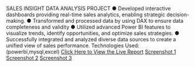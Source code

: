 SALES INSIGHT DATA ANALYSIS PROJECT 
●        Developed interactive dashboards providing real-time sales analytics, enabling strategic decision-making.
●        Transformed and processed data by using DAX to ensure data completeness and validity
●        Utilized advanced Power BI features to visualize trends, identify opportunities, and optimize sales strategies.
●        Successfully integrated and analyzed diverse data sources to create a unified view of sales performance.
Technologies Used: (powerbi,mysql,excel)
[Click Here to View the Live Report](https://app.powerbi.com/reportEmbed?reportId=1bb8ce4c-b046-4e92-9073-8cc7f76e4a09&autoAuth=true&ctid=40567751-c804-4639-ae0e-df4e454e549b) 
[Screenshot 1](https://github.com/ABHISHEKVIMAL1319/POWERBI-Portfolio/blob/main/sales%20insight-1.PNG?raw=true)
[Screenshot 2](https://github.com/ABHISHEKVIMAL1319/POWERBI-Portfolio/blob/main/sales%20insight-2.PNG?raw=true)
[Screenshot 3](https://github.com/ABHISHEKVIMAL1319/POWERBI-Portfolio/blob/main/sales%20insight-3.PNG?raw=true)
